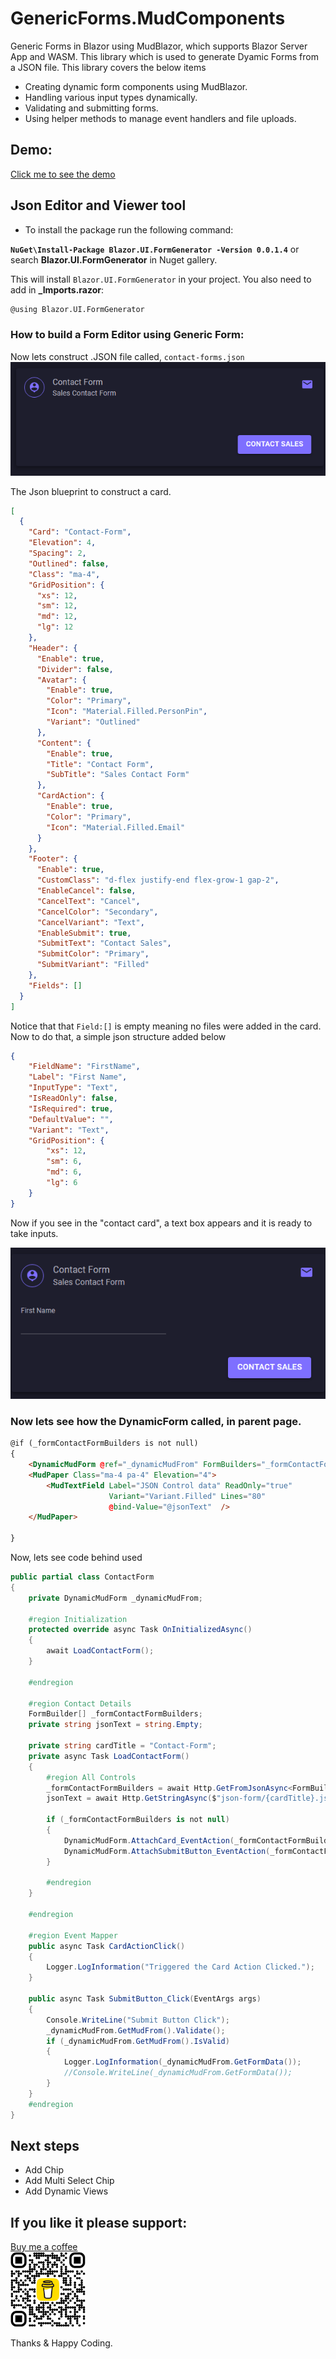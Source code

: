 # GenericForms.MudComponents

Generic Forms in Blazor using MudBlazor, which supports Blazor Server App and WASM. This library which is used to generate Dyamic Forms from a JSON file. This library covers the below items

- Creating dynamic form components using MudBlazor.
- Handling various input types dynamically.
- Validating and submitting forms.
- Using helper methods to manage event handlers and file uploads.

## Demo:

[Click me to see the demo](https://sr-ganesh-ram.github.io/dynamic-mudform/)


## Json Editor and Viewer tool

* To install the package run the following command:

**`NuGet\Install-Package Blazor.UI.FormGenerator -Version 0.0.1.4`**
or search **Blazor.UI.FormGenerator** in Nuget gallery.

This will install `Blazor.UI.FormGenerator` in your project. You also need to add in **_Imports.razor**:
```html
@using Blazor.UI.FormGenerator
```



### How to build a Form Editor using Generic Form:

Now lets construct .JSON file called, `contact-forms.json`
![alt text](1.card.png)

The Json blueprint to construct a card. 

```json
[
  {
    "Card": "Contact-Form",
    "Elevation": 4,
    "Spacing": 2,
    "Outlined": false,
    "Class": "ma-4",
    "GridPosition": {
      "xs": 12,
      "sm": 12,
      "md": 12,
      "lg": 12
    },
    "Header": {
      "Enable": true,
      "Divider": false,
      "Avatar": {
        "Enable": true,
        "Color": "Primary",
        "Icon": "Material.Filled.PersonPin",
        "Variant": "Outlined"
      },
      "Content": {
        "Enable": true,
        "Title": "Contact Form",
        "SubTitle": "Sales Contact Form"
      },
      "CardAction": {
        "Enable": true,
        "Color": "Primary",
        "Icon": "Material.Filled.Email"
      }
    },
    "Footer": {
      "Enable": true,
      "CustomClass": "d-flex justify-end flex-grow-1 gap-2",
      "EnableCancel": false,
      "CancelText": "Cancel",
      "CancelColor": "Secondary",
      "CancelVariant": "Text",
      "EnableSubmit": true,
      "SubmitText": "Contact Sales",
      "SubmitColor": "Primary",
      "SubmitVariant": "Filled"
    },
    "Fields": []
  }
]
```
Notice that that `Field:[]` is empty meaning no files were added in the card. Now to do that, a simple json structure added below

``` json
{
    "FieldName": "FirstName",
    "Label": "First Name",
    "InputType": "Text",
    "IsReadOnly": false,
    "IsRequired": true,
    "DefaultValue": "",
    "Variant": "Text",
    "GridPosition": {
        "xs": 12,
        "sm": 6,
        "md": 6,
        "lg": 6
    }
}

```

Now if you see in the "contact card", a text box appears and it is ready to take inputs.

![alt text](2.card-with-text.png)

### Now lets see how the DynamicForm called, in parent page.

```html
@if (_formContactFormBuilders is not null)
{
    <DynamicMudForm @ref="_dynamicMudFrom" FormBuilders="_formContactFormBuilders"/>
    <MudPaper Class="ma-4 pa-4" Elevation="4">
        <MudTextField Label="JSON Control data" ReadOnly="true"
                      Variant="Variant.Filled" Lines="80"
                      @bind-Value="@jsonText"  />
    </MudPaper>
    
}
```

Now, lets see code behind used

```C#
public partial class ContactForm
{
    private DynamicMudForm _dynamicMudFrom;

    #region Initialization
    protected override async Task OnInitializedAsync()
    {
        await LoadContactForm();
    }

    #endregion

    #region Contact Details 
    FormBuilder[] _formContactFormBuilders;
    private string jsonText = string.Empty;

    private string cardTitle = "Contact-Form";
    private async Task LoadContactForm()
    {
        #region All Controls
        _formContactFormBuilders = await Http.GetFromJsonAsync<FormBuilder[]>($"json-form/{cardTitle}.json?v={DateTime.Now.Ticks}");
        jsonText = await Http.GetStringAsync($"json-form/{cardTitle}.json?v={DateTime.Now.Ticks}");

        if (_formContactFormBuilders is not null)
        {
            DynamicMudForm.AttachCard_EventAction(_formContactFormBuilders, cardTitle, CardActionClick);
            DynamicMudForm.AttachSubmitButton_EventAction(_formContactFormBuilders, cardTitle, SubmitButton_Click);
        }

        #endregion
    }

    #endregion

    #region Event Mapper
    public async Task CardActionClick()
    {
        Logger.LogInformation("Triggered the Card Action Clicked.");
    }

    public async Task SubmitButton_Click(EventArgs args)
    {
        Console.WriteLine("Submit Button Click");
        _dynamicMudFrom.GetMudFrom().Validate();
        if (_dynamicMudFrom.GetMudFrom().IsValid)
        {
            Logger.LogInformation(_dynamicMudFrom.GetFormData());
            //Console.WriteLine(_dynamicMudFrom.GetFormData());
        }
    }
    #endregion
}
```

## Next steps

- Add Chip
- Add Multi Select Chip
- Add Dynamic Views


## If you like it please support:

[Buy me a coffee](https://buymeacoffee.com/sr.ganeshram)
</br>
<img src="bmc_qr.png" alt="drawing" width="120" heigh="120" />


Thanks & Happy Coding.






